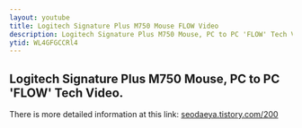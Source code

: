 ```yaml
---
layout: youtube
title: Logitech Signature Plus M750 Mouse FLOW Video
description: Logitech Signature Plus M750 Mouse, PC to PC 'FLOW' Tech Video
ytid: WL4GFGCCRl4
---
```


## Logitech Signature Plus M750 Mouse, PC to PC 'FLOW' Tech Video.
There is more detailed information at this link: [seodaeya.tistory.com/200](https://seodaeya.tistory.com/200)
